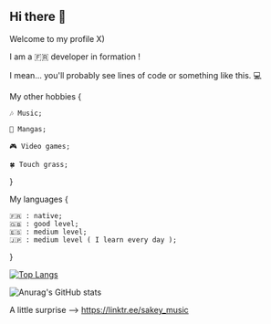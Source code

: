 ## Hi there 👋

Welcome to my profile X)

I am a 🇫🇷 developer in formation !

I mean... you'll probably see lines of code or something like this. 💻

My other hobbies {

	🎶 Music;
 
	🎴 Mangas;
 
	🎮 Video games;

 	🍀 Touch grass;
}

My languages {

	🇫🇷 : native;
	🇬🇧 : good level;
	🇪🇸 : medium level;
	🇯🇵 : medium level ( I learn every day );
 
}

[![Top Langs](https://github-readme-stats.vercel.app/api/top-langs/?username=Leo-Brd&layout=pie)](https://github.com/anuraghazra/github-readme-stats)

![Anurag's GitHub stats](https://github-readme-stats.vercel.app/api?username=Leo-Brd&show_icons=true&theme=transparent)

A little surprise --> https://linktr.ee/sakey_music



      
